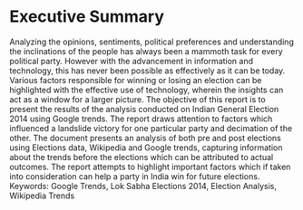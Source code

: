 # Executive Summary

Analyzing the opinions, sentiments, political preferences and understanding the inclinations of the people has always been a mammoth task for every political party. However with the advancement in information and technology, this has never been possible as effectively as it can be today. Various factors responsible for winning or losing an election can be highlighted with the effective use of technology, wherein the insights can act as a window for a larger picture.
The objective of this report is to present the results of the analysis conducted on Indian General Election 2014 using Google trends. The report draws attention to factors which influenced a landslide victory for one particular party and decimation of the other. The document presents an analysis of both pre and post elections using Elections data, Wikipedia and Google trends, capturing information about the trends before the elections which can be attributed to actual outcomes. The report attempts to highlight important factors which if taken into consideration can help a party in India win for future elections.
Keywords: Google Trends, Lok Sabha Elections 2014, Election Analysis, Wikipedia Trends
